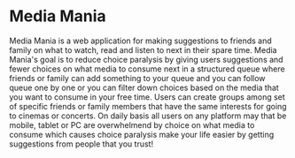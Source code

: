# Media Mania

Media Mania is a web application for making suggestions to friends and family on what to watch, read and listen to next in their spare time. Media Mania's goal is to reduce choice paralysis by giving users suggestions and fewer choices on what media to consume next in a structured queue where friends or family can add something to your queue and you can follow queue one by one or you can filter down choices based on the media that you want to consume in your free time. Users can create groups among set of specific friends or family members that have the same interests for going to cinemas or concerts. On daily basis all users on any platform may that be mobile, tablet or PC are overwhelmend by choice on what media to consume which causes choice paralysis make your life easier by getting suggestions from people that you trust!